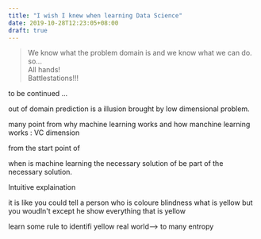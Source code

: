 ```yaml
---
title: "I wish I knew when learning Data Science"
date: 2019-10-28T12:23:05+08:00
draft: true
---
```

> We know what the problem domain is and we know what we can do.     
> so...     
> All hands!    
> Battlestations!!!

to be continued ...

out of domain prediction is a illusion brought by low dimensional problem. 

many point from why machine learning works
and 
how manchine learning works : VC dimension 

from the start point of 

when is  machine learning the  necessary solution 
of be part of the necessary solution.

Intuitive explaination 


it is like you could tell a person who is coloure blindness what is yellow
but you woudln't except he show everything that is yellow

learn some rule to identifi yellow
    real world--> to many entropy

